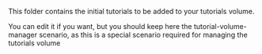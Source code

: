 This folder contains the initial tutorials to be added to your tutorials volume.

You can edit it if you want, but you should keep here the tutorial-volume-manager scenario, as this is a special scenario required for managing the tutorials volume
